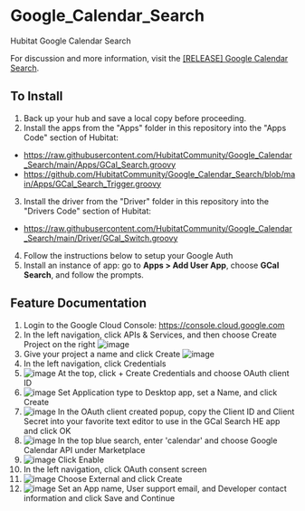 # Google_Calendar_Search
Hubitat Google Calendar Search

For discussion and more information, visit the <a href="https://community.hubitat.com/t/release-google-calendar-search/71397">[RELEASE] Google Calendar Search</a>.

## To Install
1. Back up your hub and save a local copy before proceeding.
2. Install the apps from the "Apps" folder in this repository into the "Apps Code" section of Hubitat:
  * https://raw.githubusercontent.com/HubitatCommunity/Google_Calendar_Search/main/Apps/GCal_Search.groovy
  * https://github.com/HubitatCommunity/Google_Calendar_Search/blob/main/Apps/GCal_Search_Trigger.groovy
3. Install the driver from the "Driver" folder in this repository into the "Drivers Code" section of Hubitat:
  * https://raw.githubusercontent.com/HubitatCommunity/Google_Calendar_Search/main/Driver/GCal_Switch.groovy    
4. Follow the instructions below to setup your Google Auth
5. Install an instance of app: go to **Apps > Add User App**, choose **GCal Search**, and follow the prompts.

## Feature Documentation
1. Login to the Google Cloud Console: https://console.cloud.google.com
2. In the left navigation, click APIs & Services, and then choose Create Project on the right
![image](https://user-images.githubusercontent.com/10900324/115976568-44281e00-a53d-11eb-9d7e-03689c5bb3ac.png)
3. Give your project a name and click Create
![image](https://user-images.githubusercontent.com/10900324/115976609-a4b75b00-a53d-11eb-860e-a99b74d2175a.png)
5. In the left navigation, click Credentials
6. ![image](https://user-images.githubusercontent.com/10900324/115976721-e1378680-a53e-11eb-8c4b-88cfd55022cb.png)
   At the top, click + Create Credentials and choose OAuth client ID
6. ![image](https://user-images.githubusercontent.com/10900324/115976744-0af0ad80-a53f-11eb-99d2-fbeac0d2cd3e.png)
   Set Application type to Desktop app, set a Name, and click Create
7. ![image](https://user-images.githubusercontent.com/10900324/115976760-3d020f80-a53f-11eb-8b5e-85f749ccb395.png)
   In the OAuth client created popup, copy the Client ID and Client Secret into your favorite text editor to use in the GCal Search HE app and click OK
8. ![image](https://user-images.githubusercontent.com/10900324/115976832-f19c3100-a53f-11eb-8df7-75ac9a7839d5.png)
   In the top blue search, enter 'calendar' and choose Google Calendar API under Marketplace
9. ![image](https://user-images.githubusercontent.com/10900324/115976840-037dd400-a540-11eb-9cd9-83156851f8ed.png)
   Click Enable
10. In the left navigation, click OAuth consent screen
11. ![image](https://user-images.githubusercontent.com/10900324/115976626-d7f9ea00-a53d-11eb-8212-66129f4a3dbb.png)
   Choose External and click Create
12. ![image](https://user-images.githubusercontent.com/10900324/115976691-6cfce300-a53e-11eb-881b-5e996868c97a.png)
   Set an App name, User support email, and Developer contact information and click Save and Continue
